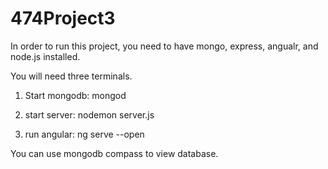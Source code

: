 # 474Project3

In order to run this project, you need to have mongo, express, angualr, and node.js installed.

You will need three terminals.

1. Start mongodb:  mongod

2. start server: nodemon server.js

3. run angular: ng serve --open

You can use mongodb compass to view database.
